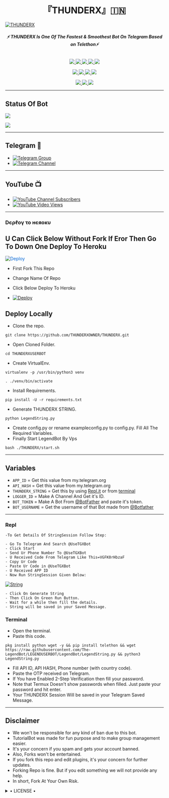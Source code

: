 <h1 align="center">
<b> 『THUNDERX』🇮🇳 </b>
</h1>

[![THUNDERX](https://te.legra.ph/file/f9c161646a7a9b6f4aa9a.jpg)](https://github.com/LEGENDS-OP/LEGENDUSERBOT)

<h6 align="center">
  <b>⚡ THUNDERX Is One Of The Fastest & Smoothest Bot On Telegram Based on Telethon⚡</b>
</h6>

<p align="center">
<a href="https://github.com/THUNDERXOWNER/THUNDERX" alt="GitHub closed issues"> <img src="https://img.shields.io/github/issues-closed-raw/THUNDEROWNER/THUNDERX?style=flat&logo=github&color=success" /> </a>
<a href="https://github.com/THUNDERXOWNER/THUNDERX/graphs/contributors" alt="GitHub contributors"> <img src="https://img.shields.io/github/contributors/THUNDEROWNER/THUNDERX?style=flat&logo=github" /> </a>
<a href="https://github.com/THUNDEROWNER/THUNDERX/network/members" alt="GitHub forks"> <img src="https://img.shields.io/github/forks/THUNDERXOWNER/THUNDERX?label=Forks&logo=github" /> </a>
<a href="https://github.com/THUNDERXOWNER/THUNDERX" alt="GitHub closed pull requests"> <img src="https://img.shields.io/github/issues-pr-closed-raw/THUNDERXOWNER/THUNDERX?color=success" /> </a>
<a href="https://github.com/THUNDERXOWNER/THUNDERX" alt="GitHub issues"> <img src="https://img.shields.io/github/issues-raw/THUNDERXOWNER/THUNDERX?style=flat&logo=github&color=yellow" /> </a>
</p>
<p align="center">
<a href="https://www.python.org" alt="made-with-python"> <img src="https://img.shields.io/badge/Made%20with-Python-1f425f.svg?style=flat&logo=python&color=blue" /> </a>
<a href="https://github.com/THUNDERXOWNER/THUNDERX" alt="Docker!"> <img src="https://aleen42.github.io/badges/src/docker.svg" /> </a>
<a href="https://github.com/THUNDERXOWNER/THUNDERX" alt="GitHub repo size"> <img src="https://img.shields.io/github/repo-size/THUNDERXOWNER/THUNDERX" /> </a>
<a href="https://github.com/THUNDERXOWNER/THUNDERX/blob/master/LICENSE" alt="GPLv3 license"> <img src="https://img.shields.io/badge/License-GPLv3-blue.svg" /> </a>
</p>
<p align="center">
<a href="https://t.me/THUNDERX_SUPPORT" alt="Telegram!"> <img src="https://aleen42.github.io/badges/src/telegram.svg" /> </a>
<a href="https://github.com/THUNDERXOWNER/THUNDERX/graphs/commit-activity" alt="Maintenance"> <img src="https://img.shields.io/badge/Maintained%3F-yes-green.svg" /> </a>
<a href="https://makeapullrequest.com" alt="PRs Welcome"> <img src="https://img.shields.io/badge/PRs-welcome-brightgreen.svg?style=flat-square" /> </a>
</p>

------
## Status Of Bot 
<p align="left">
    <a href="https://github.com/THUNDERXOWNER/THUNDERX/network/members"><img src="https://img.shields.io/github/forks/THUNDERXOWNER/THUNDERX?label=Forks&logoColor=Black&style=social"></a><p align="left"><a href="https://github.com/THUNDERXOWNER/THUNDERX/stargazers"><img src="https://img.shields.io/github/stars/RHUNDERXOWNER/THUNDERX?logoColor=Blue&style=social"></a><p align="left"><a href="https://github.com/THUNDERXOWNER/THUNDERX"></a><p align="left"><a href="https://github.com/THUNDERXOWNER/THUNDERX?"></a>

------
## Telegram 🏪
- [![Telegram Group](https://img.shields.io/badge/Telegram-Group-brightgreen)](https://t.me/THUNDERX_SUPPORT)
- [![Telegram Channel](https://img.shields.io/badge/Telegram-Channel-brightgreen)](https://t.me/OFFICIAL_THUNDERXBOT)

------
## YouTube 📺
- [![YouTube Channel Subscribers](https://img.shields.io/youtube/channel/subscribers/UCvp8PY25PTRhFDZjLv3sVfg?style=social)](https://youtube.com/channel/UCu4mjBb3HkbEGLZjMuLbz_w)
- [![YouTube Video Views](https://img.shields.io/youtube/views/9dQgdUJfk_k?label=Tutorial+•+Heroku+•&style=social)](https://youtu.be/9dQgdUJfk_k)

------------
<h3> Dєρℓογ το нєяοκυ </h3>

## U Can Click Below Without Fork If Eror Then Go To Down One Deploy To Heroku

<a href="https://heroku.com/deploy/" rel="nofollow" style="background-color: initial; box-sizing: border-box; color: #0366d6; text-decoration-line: none;"><img alt="Deploy" data-canonical-src="https://www.herokucdn.com/deploy/button.svg" src="https://camo.githubusercontent.com/83b0e95b38892b49184e07ad572c94c8038323fb/68747470733a2f2f7777772e6865726f6b7563646e2e636f6d2f6465706c6f792f627574746f6e2e737667" style="border-style: none; box-sizing: initial; max-width: 100%;" /></a></div>
</a>

- First Fork This Repo

- Change Name Of Repo

- Click Below Deploy To Heroku


- [![Deploy](https://te.legra.ph/file/f9c161646a7a9b6f4aa9a.jpg)](https://heroku.com/deploy/)

## Deploy Locally

- Clone the repo. 

`git clone https://github.com/THUNDERXOWNER/THUNDERX.git`
- Open Cloned Folder.

`cd THUNDERXUSERBOT`
- Create VirtualEnv.

`virtualenv -p /usr/bin/python3 venv`

`. ./venv/bin/activate`
- Install Requirements.

`pip install -U -r requirements.txt`
- Generate THUNDERX STRING.

`python LegendString.py`
- Create config.py or rename exampleconfig.py to config.py. Fill All The Required Variables.
- Finally Start LegendBot By Vps

`bash ./THUNDERX/start.sh`

---------

## Variables

- `APP_ID`  =  Get this value from my.telegram.org
- `API_HASH`  =  Get this value from my.telegram.org
- `THUNDERX_STRING`  =  Get this by using [Repl.it](#Repl) or from [terminal](#Terminal)
- `LOGGER_ID`  =  Make A Channel And Get it's ID.
- `BOT_TOKEN`  =  Make A Bot From [@BotFather](https://t.me/botfather) and paste it's token.
- `BOT_USERNAME`  =  Get the username of that Bot made from [@Botfather](https://t.me/botfather)

------
### Repl


    -To Get Details Of StringSession Follow Step: 

    - Go To Telegram And Search @UseTGXBot
    - Click Start
    - Send Ur Phone Number To @UseTGXBot
    - U Received Code From Telegram Like This=VGFK0rHbzaF
    - Copy Ur Code
    - Paste Ur Code in @UseTGXBot
    - U Received APP ID
    - Now Run StringSession Given Below:
   

[![String](https://te.legra.ph/file/f9c161646a7a9b6f4aa9a.jpg)](https://replit.com/@KrishnaJaiswal1/LEGENDBOT#main.py) 

    - Click On Generate String
    - Then Click On Green Run Button.
    - Wait for a while then fill the details.
    - String will be saved in your Saved Message.


### Terminal
- Open the terminal.
- Paste this code.

`pkg install python wget -y && pip install telethon && wget https://raw.githubusercontent.com/The-LegendBot/LEGENDUSERBOT/LegendBot/LegendString.py && python3 LegendString.py`
- Fill API ID, API HASH, Phone number (with country code).
- Paste the OTP received on Telegram.
- If You have Enabled 2-Step Verification then fill your password.
- Note that Termux Doesn't show passwords when filled. Just paste your password and hit enter.
- Your THUNDERX Session Will be saved in your Telegram Saved Message.


------
## Disclaimer
- We won't be responsible for any kind of ban due to this bot.
- TutorialBot was made for fun purpose and to make group management easier.
- It's your concern if you spam and gets your account banned.
- Also, Forks won't be entertained.
- If you fork this repo and edit plugins, it's your concern for further updates.
- Forking Repo is fine. But if you edit something we will not provide any help.
- In short, Fork At Your Own Risk.

<details>

  <summary> • LICENSE • </summary>

![](https://www.gnu.org/graphics/gplv3-or-later.png)

THUNDERXOWNER

Poject [THUNDERX](https://github.com/THUNDERXOWNER/THUNDERX) is free software: you can redistribute it and/or modify

it under the terms of the GNU General Public License as published by

the Free Software Foundation, either version 3 of the License, or

(at your option) any later version.

This program is distributed in the hope that it will be useful,

but WITHOUT ANY WARRANTY; without even the implied warranty of

MERCHANTABILITY or FITNESS FOR A PARTICULAR PURPOSE.  See the

GNU General Public License for more details.

You should have received a copy of the GNU General Public License

along with this program. If not, see <https://www.gnu.org/licenses/>.

</details>
